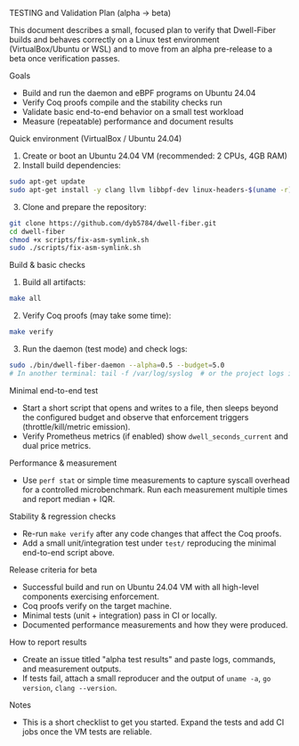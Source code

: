 TESTING and Validation Plan (alpha → beta)

This document describes a small, focused plan to verify that Dwell-Fiber builds and behaves correctly on a Linux test environment (VirtualBox/Ubuntu or WSL) and to move from an alpha pre-release to a beta once verification passes.

Goals
- Build and run the daemon and eBPF programs on Ubuntu 24.04
- Verify Coq proofs compile and the stability checks run
- Validate basic end-to-end behavior on a small test workload
- Measure (repeatable) performance and document results

Quick environment (VirtualBox / Ubuntu 24.04)
1. Create or boot an Ubuntu 24.04 VM (recommended: 2 CPUs, 4GB RAM)
2. Install build dependencies:

```bash
sudo apt-get update
sudo apt-get install -y clang llvm libbpf-dev linux-headers-$(uname -r) golang-go coq make git
```

3. Clone and prepare the repository:

```bash
git clone https://github.com/dyb5784/dwell-fiber.git
cd dwell-fiber
chmod +x scripts/fix-asm-symlink.sh
sudo ./scripts/fix-asm-symlink.sh
```

Build & basic checks
1. Build all artifacts:

```bash
make all
```

2. Verify Coq proofs (may take some time):

```bash
make verify
```

3. Run the daemon (test mode) and check logs:

```bash
sudo ./bin/dwell-fiber-daemon --alpha=0.5 --budget=5.0
# In another terminal: tail -f /var/log/syslog  # or the project logs if configured
```

Minimal end-to-end test
- Start a short script that opens and writes to a file, then sleeps beyond the configured budget and observe that enforcement triggers (throttle/kill/metric emission).
- Verify Prometheus metrics (if enabled) show `dwell_seconds_current` and dual price metrics.

Performance & measurement
- Use `perf stat` or simple time measurements to capture syscall overhead for a controlled microbenchmark. Run each measurement multiple times and report median + IQR.

Stability & regression checks
- Re-run `make verify` after any code changes that affect the Coq proofs.
- Add a small unit/integration test under `test/` reproducing the minimal end-to-end script above.

Release criteria for beta
- Successful build and run on Ubuntu 24.04 VM with all high-level components exercising enforcement.
- Coq proofs verify on the target machine.
- Minimal tests (unit + integration) pass in CI or locally.
- Documented performance measurements and how they were produced.

How to report results
- Create an issue titled "alpha test results" and paste logs, commands, and measurement outputs.
- If tests fail, attach a small reproducer and the output of `uname -a`, `go version`, `clang --version`.

Notes
- This is a short checklist to get you started. Expand the tests and add CI jobs once the VM tests are reliable.
